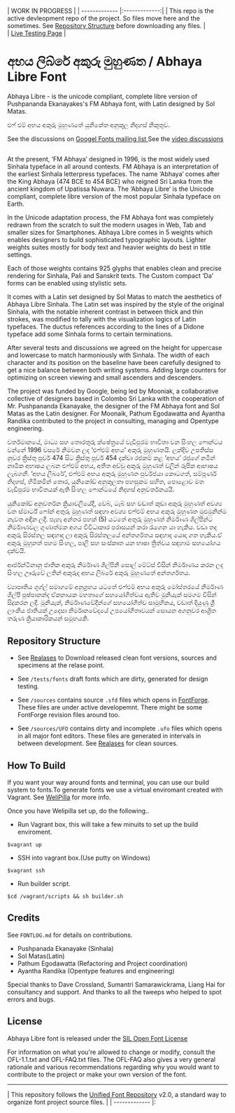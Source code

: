 
|  WORK IN PROGRESS      |
| ------------- |:-------------:|
| This repo is the active devleopment repo of the project. So files move here and the sometimes. See [Repository Structure](#repository-structure) before downloading any files.       |  
|  [Live Testing Page](http://mooniak.com/abhaya-libre-font/tests)      |



අභය ලිබ්රේ අකුරු මුහුණත / Abhaya Libre Font
==============

Abhaya Libre - is the unicode compliant, complete libre version of Pushpananda Ekanayakes's FM Abhaya font, with Latin designed by Sol Matas.

එෆ් එම් අභය අකුරු මුහුණතේ යුනිකේත අනුකූල නිදහස් නිකුතුව.


See the discussions on [Googel Fonts mailing list ](https://groups.google.com/d/topic/googlefonts-discuss/ET5kBjYxDiY/discussion)
See the [video discussions](https://www.youtube.com/playlist?list=PLpw12zH02-An-6i79877NUi_ld3U_4tmv)


##

At the present, ‘FM Abhaya’ designed in 1996, is the most widely used Sinhala typeface in all around contexts. FM Abhaya is an interpretation of the earliest Sinhala letterpress typefaces. The name ‘Abhaya’ comes after the King Abhaya (474 BCE to 454 BCE) who reigned Sri Lanka from the ancient kingdom of Upatissa Nuwara. The ‘Abhaya Libre’ is the Unicode compliant, complete libre version of the most popular Sinhala typeface on Earth.

In the Unicode adaptation process, the FM Abhaya font was completely redrawn from the scratch to suit the modern usages in Web, Tab and smaller sizes for Smartphones. Abhaya Libre comes in 5 weights which enables designers to build sophisticated typographic layouts. Lighter weights suites mostly for body text and heavier weights do best in title settings.

Each of those weights contains 925 glyphs that enables clean and precise rendering for Sinhala, Pali and Sanskrit texts. The Custom compact ‘Da’ forms can be enabled using stylistic sets.

It comes with a Latin set designed by Sol Matas to match the aesthetics of Abhaya Libre Sinhala. The Latin set was inspired by the style of the original Sinhala, with the notable inherent contrast in between thick and thin strokes, was modified to tally with the visualization logics of Latin typefaces. The ductus references according to the lines of a Didone typeface add some Sinhala forms to certain terminations.

After several tests and discussions we agreed on the height for uppercase and lowercase to match harmoniously with Sinhala. The width of each character and its position on the baseline have been carefully designed to get a nice balance between both writing systems. Adding large counters for optimizing on screen viewing and small ascenders and descenders.

The project was funded by Google, being led by Mooniak, a collaborative collective of designers based in Colombo Sri Lanka with the cooperation of Mr. Pushpananda Ekanayake, the designer  of the FM Abhaya font and Sol Matas as the Latin designer. For Moonaik, Pathum Egodawatta and Ayantha Randika contributed to the project in consulting, managing and Opentype engineering.



වර්තමානයේ, මාධ්‍ය සහ තොරතුරු ක්ෂේත්‍රයේ වැඩිපුරම භාවිතා වන සිංහල ෆොන්ටය වන්නේ 1996 වසරේ  නිමවන ලද ‘එෆ්එම් අභය' අකුරු මුහුණතයි. ලක්දිව උපතිස්ස නුවර ක්‍රිස්තු පූර්ව 474 සිට ක්‍රිස්තු පූර්ව 454 දක්වා රජකම් කළ ‘අභය’ රජුගේ නමින් නාමික අභාෂය ලබන එෆ්එම් අභය, අතීත අච්චු අකුරු මුහුණත් වලින් රූපික ආභාෂය ලැබගනී. ‘අභය ලිබරේ’, එෆ්එම් අභය අකුරු මුහුණත පුර්වජයා කොටගත්, සම්පූර්ණ නිදහස්, හිමිකමින් තොර, යුනිකෝඩ් අනුකූලතා පහසුකම සහිත, පොළොව මත වැඩිපුරම භාවිතයක් ඇති සිංහල ෆොන්ටයේ නිදහස් අනුවර්තනයයි.

යුනිකෝඩ් අනුවර්තන ක්‍රියාවලියේදී, වෙබ්, ටැබ් සහ වඩාත් කුඩා අකුරු මුහුණත් අවශ්‍ය වන ස්මාර්ට් ෆෝන් අතුරු මුහුණත් සඳහා අවශ්‍ය එෆ්එම් අභය අකුරු මුහුණත මුළුමුනින්ම නැවත අඳින ලදී. පැහැ අන්තර පහක් (5) යටතේ අතුරු මුහුණත් නිර්මාණ ශිල්පීන්ට නිර්මාණවල ගුණාත්මක අගය විවිධාකාර පරාසයන් කරා රැගෙන යා හැකිය. වඩා තද අකුරු සිරස්තල සඳහාද ලා අකුරු සිරස්තලයේ අන්තර්ගතය සඳහාද යොදා ගත හැකිය.ඒ අකුරු මුහුනත් පහම සිංහල, පාලි සහ සංස්කෘත යන භාෂා ත්‍රිත්වය සඳහාම සහයෝගය දක්වයි.

ආර්ජන්ටිනානු ජාතික අකුරු නිර්මාණ ශිල්පිනී සොල් මේට්ස් විසින් නිර්මාණය කරන ලද සිංහල ඌරුවේ ලතින් අකුරුද  අභය ලිබරේ අකුරු මුහුණතේ අන්තර්ගතය.

ව්‍යාපෘතිය ගූග්ල් සමාගමේ අනුග්‍රහය යටතේ එෆ්එම් අභය අකුරු මෝස්තරයේ නිර්මාණ ශිල්පී පුෂ්පානන්ද ඒකනායක මහතාගේ සහයෝගිත්වය ඇතිව මූනියැක් සමගම විසින් සිදුකරන ලදී. මූනියැක්, නිර්මාණවේදීන්ගේ සහයෝගීත්ව සාමූහිකය, වඩාත් දියුණු ශ්‍රී ලාංකීය ජාතියක් උදෙසා නිර්මානවේදයේ උපයෝගීතාවයන් සොයන අගනුවර ආශ්‍රිත තරුණ ක්‍රියාකාරිකයන් සමූහයකි.


## Repository Structure

- See [Realases](https://github.com/mooniak/abhaya-libre/releases) to Download released clean font versions, sources and specimens at the relase point.

- See `/tests/fonts` draft fonts which are dirty, generated for design testing.

- See `/sources` contains source `.sfd` files which opens in [FontForge](http://fontforge.github.io/en-US/). These files are under active developemnt. There might be some FontForge revision files around too.

- See `/sources/UFO` contains dirty and incomplete `.ufo` files which opens in all major font editors. These files are generated in intervals in between development. See [Realases](https://github.com/mooniak/abhaya-libre-font/releases) for clean sources.

## How To Build 

If you want your way around fonts and terminal, you can use our build system to fonts.To generate fonts we use a virtual enviromant created with Vagrant. See [WeliPilla](https://github.com/mooniak/WeliPilla) for more info.

Once you have Welipilla set up, do the following..

- Run Vagrant box, this will take a few minuits to set up the build enviroment.

```shell
$vagrant up
```

- SSH into vagrant box.(Use putty on Windows)
```shell
$vagrant ssh
```

- Run builder script.
```shell
$cd /vagrant/scripts && sh builder.sh
```


## Credits

See `FONTLOG.md` for details on contributions.

- Pushpanada Ekanayake (Sinhala)
- Sol Matas(Latin)
- Pathum Egodawatta (Refactoring and Project coordination)
- Ayantha Randika (Opentype features and engineering)

Special thanks to Dave Crossland, Sumantri Samarawickrama, Liang Hai for consultancy and support. And thanks to all the tweeps who helped to spot errors and bugs.



## License

Abhaya Libre font is released under the  [SIL Open Font License](http://scripts.sil.org/OFL)

For information on what you're allowed to change or modify, consult the
OFL-1.1.txt and OFL-FAQ.txt files. The OFL-FAQ also gives a very general
rationale and various recommendations regarding why you would want to
contribute to the project or make your own version of the font.



***

|   This repository follows the [Unified Font Repository](https://github.com/raphaelbastide/Unified-Font-Repository) v2.0, a standard way to organize font project source files.           |
| ------------- |:
